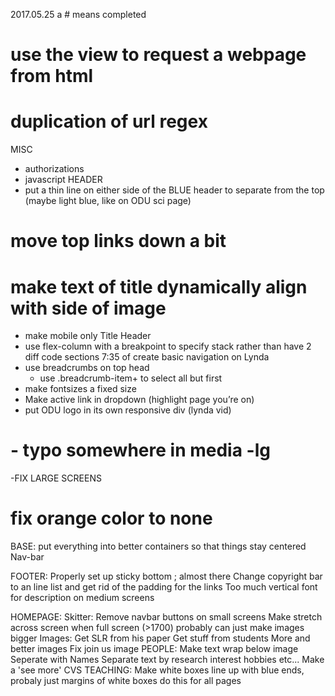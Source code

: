 2017.05.25 
a # means completed 
# use the view to request a webpage from html
# duplication of url regex
MISC
- authorizations
- javascript
HEADER
- put a thin line on either side of the BLUE header to separate from the top (maybe light blue, like on ODU sci page)
# move top links down a bit
# make text of title dynamically align with side of image
- make mobile only Title Header
- use flex-column with a breakpoint to specify stack rather than have 2 diff code sections 7:35 of create basic navigation on Lynda
- use breadcrumbs on top head
	- use .breadcrumb-item+ to select all but first
- make fontsizes a fixed size
- Make active link in dropdown (highlight page you’re on)
- put ODU logo in its own responsive div (lynda vid)

# - typo somewhere in media -lg
-FIX LARGE SCREENS
# fix orange color to none

BASE:
	put everything into better containers so that things stay centered
	Nav-bar
	
FOOTER:
   Properly set up sticky bottom ; almost there
   Change copyright bar to an line list and get rid of the padding for the links
   Too much vertical font for description on medium screens 
 
HOMEPAGE:
	Skitter:
		Remove navbar buttons on small screens
		Make stretch across screen when full screen (>1700)	
			probably can just make images bigger
		Images:
			Get SLR from his paper
			Get stuff from students
			More and better images
			Fix join us image
PEOPLE:
	Make text wrap below image
	Seperate with Names
	Separate text by research interest hobbies etc...
	Make a 'see more'
	CVS
TEACHING:
	Make white boxes line up with blue ends, probaly just margins of white boxes
	do this for all pages
